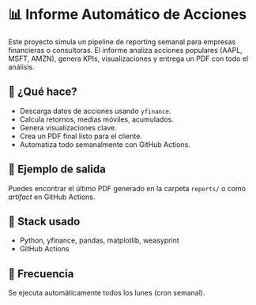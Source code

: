 # 📊 Informe Automático de Acciones

Este proyecto simula un pipeline de reporting semanal para empresas financieras o consultoras. El informe analiza acciones populares (AAPL, MSFT, AMZN), genera KPIs, visualizaciones y entrega un PDF con todo el análisis.

## 🔁 ¿Qué hace?

- Descarga datos de acciones usando `yfinance`.
- Calcula retornos, medias móviles, acumulados.
- Genera visualizaciones clave.
- Crea un PDF final listo para el cliente.
- Automatiza todo semanalmente con GitHub Actions.

## 📄 Ejemplo de salida

Puedes encontrar el último PDF generado en la carpeta `reports/` o como *artifact* en GitHub Actions.

## 🔧 Stack usado

- Python, yfinance, pandas, matplotlib, weasyprint
- GitHub Actions

## 📅 Frecuencia

Se ejecuta automáticamente todos los lunes (cron semanal).
